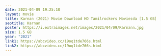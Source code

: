```yaml
---
date: 2021-04-09 19:25:18
layout: movie
title: Karnan (2021) Movie Download HD Tamilrockers Moviesda [1.5 GB]
seotitle: Karnan
poster: https://i.extraimages.net/images/2021/04/09/Karnann.jpg
size: 1.5 GB
year: "2021"
link1: https://abcvideo.cc/19oq1tde766s.html
link2: https://abcvideo.cc/19oq1tde766s.html
---
```

